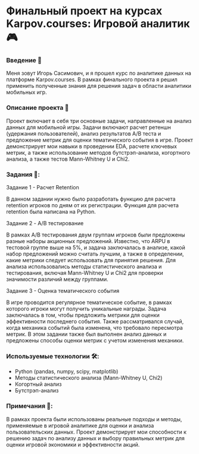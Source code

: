 # Финальный проект на курсах Karpov.courses: Игровой аналитик 🎮

### Введение 👋
Меня зовут Игорь Сасимович, и я прошел курс по аналитике данных на платформе Karpov.courses. В рамках финального проекта я решил применить полученные знания для решения задач в области аналитики мобильных игр.

### Описание проекта 📑
Проект включает в себя три основные задачи, направленные на анализ данных для мобильной игры. Задачи включают расчет ретеншн (удержания пользователей), анализ результатов A/B теста и предложение метрик для оценки тематического события в игре. Проект демонстрирует мои навыки в проведении EDA, расчете ключевых метрик, а также использование методов бутстрэп-анализа, когортного анализа, а также тестов Mann-Whitney U и Chi2.

### Задания 🎯:

Задание 1 - Расчет Retention

В данном задании нужно было разработать функцию для расчета retention игроков по дням от их регистрации.
Функция для расчета retention была написана на Python.

Задание 2 - A/B тестирование

В рамках A/B тестирования двум группам игроков были предложены разные наборы акционных предложений. Известно, что ARPU в тестовой группе выше на 5%, и задача заключалась в анализе, какой набор предложений можно считать лучшим, а также в определении, какие метрики следует использовать для принятия решения.
Для анализа использовались методы статистического анализа и тестирования, включая Mann-Whitney U и Chi2 для проверки значимости различий между группами.

Задание 3 - Оценка тематического события

В игре проводится регулярное тематическое событие, в рамках которого игроки могут получить уникальные награды. Задача заключалась в том, чтобы предложить метрики для оценки эффективности последнего события. Также рассматривался случай, когда механика событий была изменена, что требовало пересмотра метрик.
В этом задании также был выполнен анализ данных и предложены способы оценки метрик с учетом изменения механики.

### Используемые технологии 🛠️:
* Python (pandas, numpy, scipy, matplotlib)
* Методы статистического анализа (Mann-Whitney U, Chi2)
* Когортный анализ
* Бутстрэп-анализ

### Примечания 📌:
В рамках проекта были использованы реальные подходы и методы, применяемые в игровой аналитике для оценки и анализа пользовательских данных. Проект демонстрирует мои способности к решению задач по анализу данных и выбору правильных метрик для оценки игровой экономики и эффективности акций.